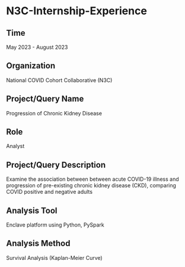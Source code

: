# N3C-Internship-Experience

## Time
May 2023 - August 2023

## Organization
National COVID Cohort Collaborative (N3C)

## Project/Query Name
Progression of Chronic Kidney Disease

## Role
Analyst

## Project/Query Description
Examine the association between between acute COVID-19 illness and progression of pre-existing chronic kidney disease (CKD), comparing COVID positive and negative adults

## Analysis Tool
Enclave platform using Python, PySpark
## Analysis Method
Survival Analysis (Kaplan-Meier Curve)
